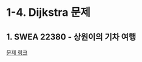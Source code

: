 # 1-4. Dijkstra 문제

## 1. SWEA 22380 - 상원이의 기차 여행 
[문제 링크](https://swexpertacademy.com/main/code/userProblem/userProblemDetail.do?contestProbId=AZHFKvjKdkQDFAXd)

